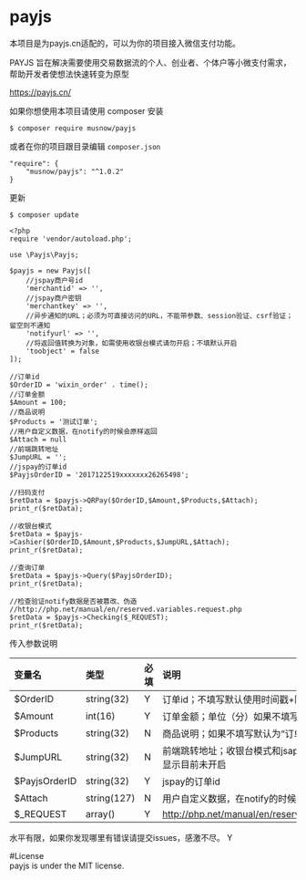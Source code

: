 # payjs
本项目是为payjs.cn适配的，可以为你的项目接入微信支付功能。

PAYJS 旨在解决需要使用交易数据流的个人、创业者、个体户等小微支付需求，帮助开发者使想法快速转变为原型   

https://payjs.cn/


如果你想使用本项目请使用 composer 安装

```$xslt
$ composer require musnow/payjs
```
或者在你的项目跟目录编辑 ```composer.json```
```$xslt
"require": {
    "musnow/payjs": "^1.0.2"
}
```
更新
```$xslt
$ composer update
```


```$xslt
<?php
require 'vendor/autoload.php';

use \Payjs\Payjs;

$payjs = new Payjs([
    //jspay商户号id
    'merchantid' => '',
    //jspay商户密钥
    'merchantkey' => '',
    //异步通知的URL；必须为可直接访问的URL，不能带参数、session验证、csrf验证；留空则不通知
    'notifyurl' => '',
    //将返回值转换为对象，如需使用收银台模式请勿开启；不填默认开启
    'toobject' = false
]);

//订单id
$OrderID = 'wixin_order' . time();
//订单金额
$Amount = 100;
//商品说明
$Products = '测试订单';
//用户自定义数据，在notify的时候会原样返回
$Attach = null
//前端跳转地址
$JumpURL = '';
//jspay的订单id
$PayjsOrderID = '2017122519xxxxxxx26265498';

//扫码支付
$retData = $payjs->QRPay($OrderID,$Amount,$Products,$Attach);
print_r($retData);

//收银台模式
$retData = $payjs->Cashier($OrderID,$Amount,$Products,$JumpURL,$Attach);
print_r($retData);

//查询订单
$retData = $payjs->Query($PayjsOrderID);
print_r($retData);

//检查验证notify数据是否被篡改、伪造
//http://php.net/manual/en/reserved.variables.request.php
$retData = $payjs->Checking($_REQUEST);
print_r($retData);
```

传入参数说明

| 变量名 | 类型 | 必填 | 说明 |
| :----- |:------| :-- | :-----------|
| $OrderID | string(32) | Y | 订单id；不填写默认使用时间戳+随机六位数字(仅限测试) |
| $Amount | int(16) | Y | 订单金额；单位（分）如果不填写默认为￥0.01 |
| $Products | string(32) | N | 商品说明；如果不填写默认为“订单” |
| $JumpURL  | 	string(32) | N | 前端跳转地址；收银台模式和jsapi模式需要，根据文档内容显示目前未开启 |
| $PayjsOrderID | string(32) | Y | jspay的订单id |
| $Attach | string(127) | N | 用户自定义数据，在notify的时候会原样返回 |
| $_REQUEST | array() | Y | http://php.net/manual/en/reserved.variables.request.php |

水平有限，如果你发现哪里有错误请提交issues，感激不尽。
Y

#License  
payjs is under the MIT license.
